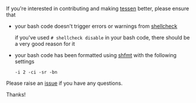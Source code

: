 If you're interested in contributing and making [tessen](https://github.com/ayushnix/tessen) better,
please ensure that

- your bash code doesn't trigger errors or warnings from
  [shellcheck](https://github.com/koalaman/shellcheck)

  if you've used `# shellcheck disable` in your bash code, there should be a very good reason for it

- your bash code has been formatted using [shfmt](https://github.com/mvdan/sh) with the following
  settings

  `-i 2 -ci -sr -bn`

Please raise an [issue](https://github.com/ayushnix/tessen/issues/new/choose) if you have any
questions.

Thanks!
